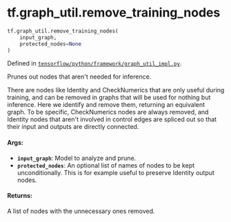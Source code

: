 <div itemscope itemtype="http://developers.google.com/ReferenceObject">
<meta itemprop="name" content="tf.graph_util.remove_training_nodes" />
</div>

# tf.graph_util.remove_training_nodes

``` python
tf.graph_util.remove_training_nodes(
    input_graph,
    protected_nodes=None
)
```



Defined in [`tensorflow/python/framework/graph_util_impl.py`](https://www.tensorflow.org/code/tensorflow/python/framework/graph_util_impl.py).

Prunes out nodes that aren't needed for inference.

There are nodes like Identity and CheckNumerics that are only useful
during training, and can be removed in graphs that will be used for
nothing but inference. Here we identify and remove them, returning an
equivalent graph. To be specific, CheckNumerics nodes are always removed, and
Identity nodes that aren't involved in control edges are spliced out so that
their input and outputs are directly connected.

#### Args:

* <b>`input_graph`</b>: Model to analyze and prune.
* <b>`protected_nodes`</b>: An optional list of names of nodes to be kept
    unconditionally. This is for example useful to preserve Identity output
    nodes.


#### Returns:

A list of nodes with the unnecessary ones removed.